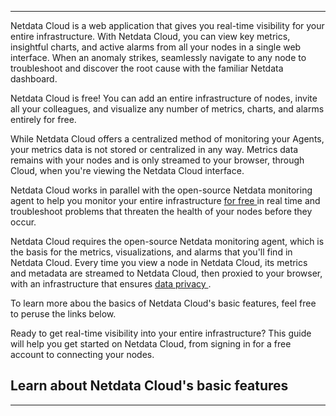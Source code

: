 <!--
title: "Overview"
sidebar_label: "Overview"
custom_edit_url: "https://github.com/netdata/learn/blob/master/docs/concepts/netdata-cloud/overview.md"
sidebar_position: 1500
learn_status: "Published"
learn_topic_type: "Concepts"
learn_rel_path: "netdata-cloud"
learn_docs_purpose: "Explain the Netdata cloud, operation, principals, purpose, and how Netdata runs it's SAAS Netdata cloud"
learn_repo_doc: "True"
-->


**********************************************************************
Netdata Cloud is a web application that gives you real-time visibility for your entire infrastructure. With Netdata Cloud, you can view key metrics, insightful charts, and active alarms from all your nodes in a single web interface. When an anomaly strikes, seamlessly navigate to any node to troubleshoot and discover the root cause with the familiar Netdata dashboard.

Netdata Cloud is free! You can add an entire infrastructure of nodes, invite all your colleagues, and visualize any number of metrics, charts, and alarms entirely for free.

While Netdata Cloud offers a centralized method of monitoring your Agents, your metrics data is not stored or centralized in any way. Metrics data remains with your nodes and is only streamed to your browser, through Cloud, when you're viewing the Netdata Cloud interface.

Netdata Cloud works in parallel with the open-source Netdata
monitoring agent to help you monitor your entire infrastructure [for free <RiExternalLinkLine className="inline-block"
/>](https://netdata.cloud/pricing/) in real time and troubleshoot problems that threaten the health of your
nodes before they occur.

Netdata Cloud requires the open-source Netdata monitoring agent, which is the basis for the metrics,
visualizations, and alarms that you'll find in Netdata Cloud. Every time you view a node in Netdata Cloud, its metrics
and metadata are streamed to Netdata Cloud, then proxied to your browser, with an infrastructure that ensures [data
privacy <RiExternalLinkLine className="inline-block" />](https://netdata.cloud/privacy/).

To learn more abou the basics of Netdata Cloud's basic features, feel free to peruse the links below.

<Grid columns="1" className="mb-16">
  <Box 
    to="/docs/cloud/get-started" 
    title="Get started with Netdata Cloud"
    cta="Go"
    image={true}>
    Ready to get real-time visibility into your entire infrastructure? This guide will help you get started on Netdata Cloud, from signing in for a free account to connecting your nodes.
  </Box>
</Grid>

## Learn about Netdata Cloud's basic features

<Grid columns="2">
  <Box
    title="Netdata Cloud Basics">
    <BoxList>
      <BoxListItem to="/docs/cloud/visualize/overview" title="Rooms" />
      <BoxListItem to="/docs/cloud/visualize/nodes" title="Views" />
      <BoxListItem to="/docs/cloud/visualize/kubernetes" title="spaces" />
    </BoxList>
  </Box>
</Grid>

*******************************************************************************
